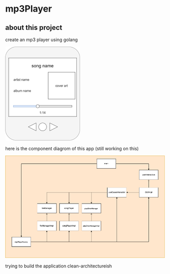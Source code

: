 # mp3Player

## about this project

create an mp3 player using golang

![app image](https://github.com/KMimura/mp3Player/blob/main/ui/ui.drawio.png?raw=true)

here is the component diagrom of this app (still working on this) 

![app architecture](https://github.com/KMimura/mp3Player/blob/main/ui/mp3.png?raw=true)

trying to build the application clean-architectureish